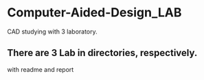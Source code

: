 # Computer-Aided-Design_LAB
CAD studying with 3 laboratory.

## There are 3 Lab in directories, respectively.
with readme and report